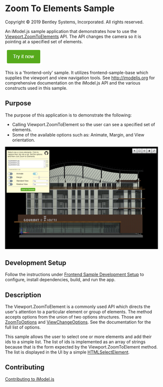 # Zoom To Elements Sample

Copyright © 2019 Bentley Systems, Incorporated. All rights reserved.

An iModel.js sample application that demonstrates how to use the [Viewport.ZoomToElements](https://imodeljs.github.io/iModelJs-docs-output/reference/imodeljs-frontend/views/viewport/zoomtoelements/) API.  The API changes the camera so it is pointing at a specified set of elements.

[![Click to run the demo](./docs/try-it-now.png)](https://zoomtoelementssample.z13.web.core.windows.net/)

This is a 'frontend-only' sample.  It utilizes frontend-sample-base which supplies the viewport and view navigation tools. See http://imodeljs.org for comprehensive documentation on the iModel.js API and the various constructs used in this sample.

## Purpose

The purpose of this application is to demonstrate the following:

- Calling Viewport.ZoomToElement so the user can see a specified set of elements.
- Some of the available options such as: Animate, Margin, and View orientation.

![Screenshot of the application](./docs/overview.png)

## Development Setup

Follow the instructions under [Frontend Sample Development Setup](../../README.md#frontend-sample-development-setup) to configure, install dependencies, build, and run the app.

## Description

The Viewport.ZoomToElement is a commonly used API which directs the user's attention to a particular element or group of elements.  The method accepts options from the union of two options structures.  Those are [ZoomToOptions](https://imodeljs.github.io/iModelJs-docs-output/reference/imodeljs-frontend/views/zoomtooptions) and [ViewChangeOptions](https://imodeljs.github.io/iModelJs-docs-output/reference/imodeljs-frontend/views/viewchangeoptions).  See the documentation for the full list of options.

This sample allows the user to select one or more elements and add their ids to a simple list.  The list of ids is implemented as an array of strings because that is the form expected by the Viewport.ZoomToElement method.  The list is displayed in the UI by a simple [HTMLSelectElement](https://developer.mozilla.org/en-US/docs/Web/API/HTMLSelectElement).

## Contributing

[Contributing to iModel.js](https://github.com/imodeljs/imodeljs/blob/master/CONTRIBUTING.md)
